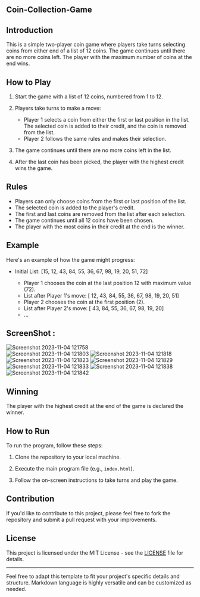 ## Coin-Collection-Game

## Introduction

This is a simple two-player coin game where players take turns selecting coins from either end of a list of 12 coins. The game continues until there are no more coins left. The player with the maximum number of coins at the end wins.

## How to Play

1. Start the game with a list of 12 coins, numbered from 1 to 12.

2. Players take turns to make a move:
   - Player 1 selects a coin from either the first or last position in the list. The selected coin is added to their credit, and the coin is removed from the list.
   - Player 2 follows the same rules and makes their selection.

3. The game continues until there are no more coins left in the list.

4. After the last coin has been picked, the player with the highest credit wins the game.

## Rules

- Players can only choose coins from the first or last position of the list.
- The selected coin is added to the player's credit.
- The first and last coins are removed from the list after each selection.
- The game continues until all 12 coins have been chosen.
- The player with the most coins in their credit at the end is the winner.

## Example

Here's an example of how the game might progress:

- Initial List: [15, 12, 43, 84, 55, 36, 67, 98, 19, 20, 51, 72]

  - Player 1 chooses the coin at the last position 12 with maximum value (72).
  - List after Player 1's move: [ 12, 43, 84, 55, 36, 67, 98, 19, 20, 51]
  - Player 2 chooses the coin at the first position (2).
  - List after Player 2's move: [ 43, 84, 55, 36, 67, 98, 19, 20]
  - ...

## ScreenShot : 
![Screenshot 2023-11-04 121758](https://github.com/Chetax/Greddy-Aproach-And-Coin-Collection/assets/99749401/2bd8c41a-a28b-4e0e-8023-7945e0c81761)  
![Screenshot 2023-11-04 121803](https://github.com/Chetax/Greddy-Aproach-And-Coin-Collection/assets/99749401/082bbb11-6a34-43d5-b09d-098f667218ff) 
![Screenshot 2023-11-04 121818](https://github.com/Chetax/Greddy-Aproach-And-Coin-Collection/assets/99749401/4a98e32c-8791-47d4-8988-8eea0648966c) 
![Screenshot 2023-11-04 121823](https://github.com/Chetax/Greddy-Aproach-And-Coin-Collection/assets/99749401/82adfeeb-4414-4d10-9eaf-4435c8b42422) 
![Screenshot 2023-11-04 121829](https://github.com/Chetax/Greddy-Aproach-And-Coin-Collection/assets/99749401/dec38416-ba88-4a29-848c-68e1bd1ddee8) 
![Screenshot 2023-11-04 121833](https://github.com/Chetax/Greddy-Aproach-And-Coin-Collection/assets/99749401/04ca74fa-ab1d-43a0-a4d3-7796c1bd384a) 
![Screenshot 2023-11-04 121838](https://github.com/Chetax/Greddy-Aproach-And-Coin-Collection/assets/99749401/2ef05ebf-24ca-4f2e-9689-ac6891a060de) 
![Screenshot 2023-11-04 121842](https://github.com/Chetax/Greddy-Aproach-And-Coin-Collection/assets/99749401/1ee690f8-06d6-4f46-9f4f-4ce2061fb7af)







## Winning

The player with the highest credit at the end of the game is declared the winner.

## How to Run

To run the program, follow these steps:

1. Clone the repository to your local machine.

2. Execute the main program file (e.g., `index.html`).

3. Follow the on-screen instructions to take turns and play the game.

## Contribution

If you'd like to contribute to this project, please feel free to fork the repository and submit a pull request with your improvements.

## License

This project is licensed under the MIT License - see the [LICENSE](LICENSE) file for details.

---

Feel free to adapt this template to fit your project's specific details and structure. Markdown language is highly versatile and can be customized as needed.
